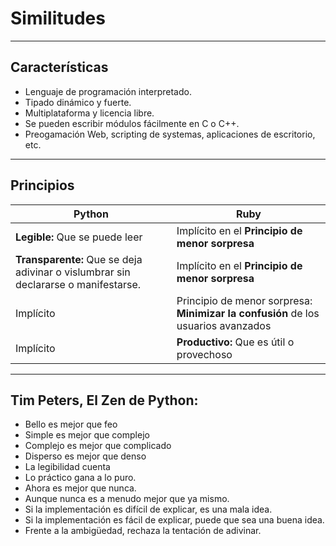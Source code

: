 
# Similitudes

---

## Características

* Lenguaje de programación interpretado.
* Tipado dinámico y fuerte.
* Multiplataforma y licencia libre.
* Se pueden escribir módulos fácilmente en C o C++.
* Preogamación Web, scripting de systemas, aplicaciones de escritorio, etc.

---

## Principios

| Python                         | Ruby       |
| ------------------------------ | ---------- |
| **Legible:** Que se puede leer | Implícito en el **Principio de menor sorpresa** |
| **Transparente:** Que se deja adivinar o vislumbrar sin declararse o manifestarse. | Implícito en el **Principio de menor sorpresa** |
| Implícito | Principio de menor sorpresa: **Minimizar la confusión** de los usuarios avanzados |
| Implícito | **Productivo:** Que es útil o provechoso |

---

## Tim Peters, El Zen de Python:

* Bello es mejor que feo
* Simple es mejor que complejo
* Complejo es mejor que complicado
* Disperso es mejor que denso
* La legibilidad cuenta
* Lo práctico gana a lo puro.
* Ahora es mejor que nunca.
* Aunque nunca es a menudo mejor que ya mismo.
* Si la implementación es difícil de explicar, es una mala idea.
* Si la implementación es fácil de explicar, puede que sea una buena idea.
* Frente a la ambigüedad, rechaza la tentación de adivinar.
